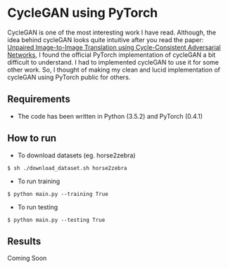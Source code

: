 # CycleGAN using PyTorch
CycleGAN is one of the most interesting work I have read. Although, the idea behind cycleGAN looks quite intuitive after you read the paper: [Unpaired Image-to-Image Translation using Cycle-Consistent Adversarial Networks](https://arxiv.org/abs/1703.10593), I found the official PyTorch implementation of cycleGAN a bit difficult to understand. I had to implemented cycleGAN to use it for some other work. So, I thought of making my clean and lucid implementation of cycleGAN using PyTorch public for others. 

## Requirements
- The code has been written in Python (3.5.2) and PyTorch (0.4.1)

## How to run
* To download datasets (eg. horse2zebra)
```
$ sh ./download_dataset.sh horse2zebra
```
* To run training
```
$ python main.py --training True
```
* To run testing
```
$ python main.py --testing True
```

## Results
Coming Soon
